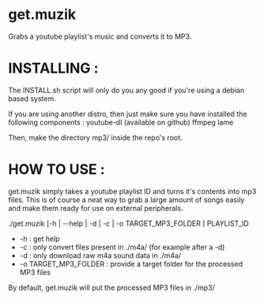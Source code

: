 get.muzik
=========

Grabs a youtube playlist's music and converts it to MP3.

INSTALLING : 
============

The INSTALL.sh script will only do you any good if you're using a debian based system.

If you are using another distro, then just make sure you have installed the following components :
youtube-dl (available on github)
ffmpeg 
lame

Then, make the directory mp3/ inside the repo's root.

HOW TO USE :
============

get.muzik simply takes a youtube playlist ID and turns it's contents into mp3 files. This is of course a neat way to grab a large amount of songs easily and make them ready for use on external peripherals.

./get.muzik [-h | --help | -d | -c | -o TARGET_MP3_FOLDER ] PLAYLIST_ID

* -h : get help
* -c : only convert files present in ./m4a/ (for example after a -d)
* -d : only download raw m4a sound data in ./m4a/
* -o TARGET_MP3_FOLDER : provide a target folder for the processed MP3 files

By default, get.muzik will put the processed MP3 files in ./mp3/
